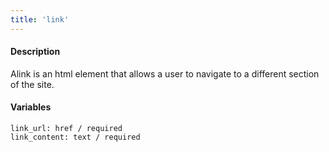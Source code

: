 ```yaml
---
title: 'link'
---
```

#### Description
Alink is an html element that allows a user to navigate to a different section of the site.

#### Variables
~~~
link_url: href / required
link_content: text / required
~~~
